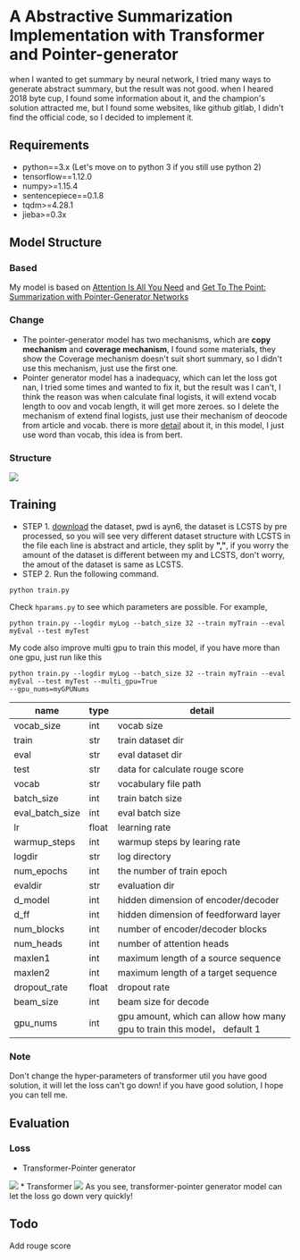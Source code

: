 # A Abstractive Summarization Implementation with Transformer and Pointer-generator
when I wanted to get summary by neural network, I tried many ways to generate abstract summary, but the result was not good.
when I heared 2018 byte cup, I found some information about it, and the champion's solution attracted me, but I found some websites,
like github gitlab, I didn't find the official code, so I decided to implement it.

## Requirements
* python==3.x (Let's move on to python 3 if you still use python 2)
* tensorflow==1.12.0
* numpy>=1.15.4
* sentencepiece==0.1.8
* tqdm>=4.28.1
* jieba>=0.3x

## Model Structure
### Based
My model is based on [Attention Is All You Need](https://arxiv.org/abs/1706.03762) and [Get To The Point: Summarization with Pointer-Generator Networks](https://arxiv.org/abs/1704.04368)
### Change
* The pointer-generator model has two mechanisms, which are **copy mechanism** and **coverage mechanism**, I found some materials, 
they show the Coverage mechanism doesn't suit short summary, so I didn't use this mechanism, just use the first one.
* Pointer generator model has a inadequacy, which can let the loss got nan, I tried some times and wanted to fix it,
but the result was I can't, I think the reason was when calculate final logists, it will 
 extend vocab length to oov and vocab length, it will get more zeroes. so I delete the mechanism of extend final logists, just use their mechanism of 
deocode from article and vocab. there is more [detail](https://github.com/abisee/pointer-generator/issues/4) about it, 
in this model, I just use word than vocab, this idea is from bert.
### Structure
<img src="fig/structure.jpg">

## Training
* STEP 1. [download](https://pan.baidu.com/s/1szq0Wa60AS5ISpM_SNPcbA) the dataset, pwd is ayn6, the dataset is LCSTS by pre processed, so you will see very different dataset structure with LCSTS in the file
each line is abstract and article, they split by **","**, if you worry the amount of the dataset is different between my and LCSTS, don't 
worry, the amout of the dataset is same as LCSTS. 
* STEP 2. Run the following command.
```
python train.py
```
Check `hparams.py` to see which parameters are possible. For example,
```
python train.py --logdir myLog --batch_size 32 --train myTrain --eval myEval --test myTest
```
My code also improve multi gpu to train this model, if you have more than one gpu, just run like this
```
python train.py --logdir myLog --batch_size 32 --train myTrain --eval myEval --test myTest --multi_gpu=True 
--gpu_nums=myGPUNums
```

| name | type | detail |
|--------------------|------|-------------|
vocab_size | int | vocab size
train | str | train dataset dir
eval | str| eval dataset dir
test | str| data for calculate rouge score
vocab | str| vocabulary file path
batch_size | int| train batch size
eval_batch_size | int| eval batch size
lr | float| learning rate
warmup_steps | int| warmup steps by learing rate
logdir | str| log directory
num_epochs | int| the number of train epoch
evaldir | str| evaluation dir
d_model | int| hidden dimension of encoder/decoder
d_ff | int| hidden dimension of feedforward layer
num_blocks | int| number of encoder/decoder blocks
num_heads | int| number of attention heads
maxlen1 | int| maximum length of a source sequence
maxlen2 | int| maximum length of a target sequence
dropout_rate | float| dropout rate
beam_size | int| beam size for decode
gpu_nums | int| gpu amount, which can allow how many gpu to train this model， default 1
### Note
Don't change the hyper-parameters of transformer util you have good solution, it will let the loss can't go down! if you have good solution, I hope you can tell me.

## Evaluation
### Loss
* Transformer-Pointer generator
<img src="fig/transformer-pointer gererator-loss.png">
* Transformer 
<img src="fig/transformer-loss.png">
As you see, transformer-pointer generator model can let the loss go down very quickly!

## Todo
Add rouge score
